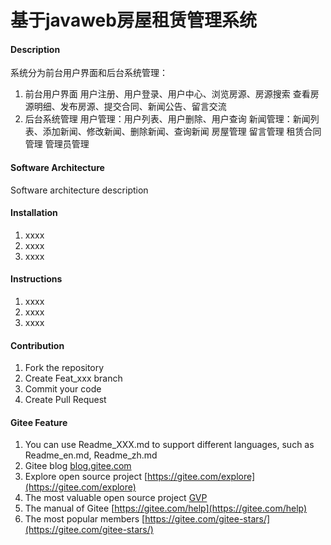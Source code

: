 # 基于javaweb房屋租赁管理系统

#### Description
系统分为前台用户界面和后台系统管理：
1. 前台用户界面
   用户注册、用户登录、用户中心、浏览房源、房源搜索
   查看房源明细、发布房源、提交合同、新闻公告、留言交流
2. 后台系统管理
   用户管理：用户列表、用户删除、用户查询
   新闻管理：新闻列表、添加新闻、修改新闻、删除新闻、查询新闻
   房屋管理
   留言管理
   租赁合同管理
   管理员管理

#### Software Architecture
Software architecture description

#### Installation

1.  xxxx
2.  xxxx
3.  xxxx

#### Instructions

1.  xxxx
2.  xxxx
3.  xxxx

#### Contribution

1.  Fork the repository
2.  Create Feat_xxx branch
3.  Commit your code
4.  Create Pull Request


#### Gitee Feature

1.  You can use Readme\_XXX.md to support different languages, such as Readme\_en.md, Readme\_zh.md
2.  Gitee blog [blog.gitee.com](https://blog.gitee.com)
3.  Explore open source project [https://gitee.com/explore](https://gitee.com/explore)
4.  The most valuable open source project [GVP](https://gitee.com/gvp)
5.  The manual of Gitee [https://gitee.com/help](https://gitee.com/help)
6.  The most popular members  [https://gitee.com/gitee-stars/](https://gitee.com/gitee-stars/)
